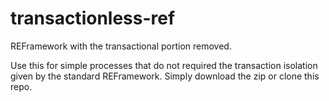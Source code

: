 # transactionless-ref
REFramework with the transactional portion removed.

Use this for simple processes that do not required the transaction isolation given by the standard REFramework. Simply download the zip or clone this repo.
